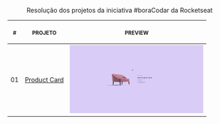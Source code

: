 <p align="center">
  Resolução dos projetos  da iniciativa #boraCodar da Rocketseat 
  
  <table>
    <thead>
        <tr>
            <th align="center">
                <p>
                    <small>#</small>
                </p>
            </th>
            <th align="center">
                <p> 
                    <small>
                        PROJETO
                    </small>
                </p>
            </th>
            <th align="center">
                <p align="center"> 
                    <small>
                    PREVIEW
                    </small>
                </p>
            </th>
        </tr>
    </thead>
    <tbody>
        <tr>
            <td>01</td>
            <td><a href="https://github.com/gustavosorati/rocketseat-boracodar/bora-codar-02">Product Card</a></td>
            <td align="center">
            <a href="https://github.com/gustavosorati/rocketseat-boracodar/bora-codar-02"><img width="300px" src="./bora-codar-02/_docs/capa.jpg" /></a></td>
        </tr>
    </tbody>
</table></p>